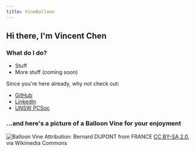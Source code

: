 ```yaml
---
title: VineBalloon
---
```

## Hi there, I'm Vincent Chen

### What do I do?

* Stuff
* More stuff (coming soon)

Since you're here already, why not check out: 

* [GitHub](https://github.com/VineBalloon)
* [LinkedIn](https://www.linkedin.com/in/vincent-chen-49a46ba5/)
* [UNSW PCSoc](https://unswpcsoc.com)

### ...and here's a picture of a Balloon Vine for your enjoyment

![Balloon Vine](https://upload.wikimedia.org/wikipedia/commons/8/8a/Balloon_Vine_%28Cardiospermum_grandiflorum%29_fruit_%2813951512573%29.jpg)
Attribution: Bernard DUPONT from FRANCE [CC BY-SA 2.0](https://creativecommons.org/licenses/by-sa/2.0), via Wikimedia Commons
